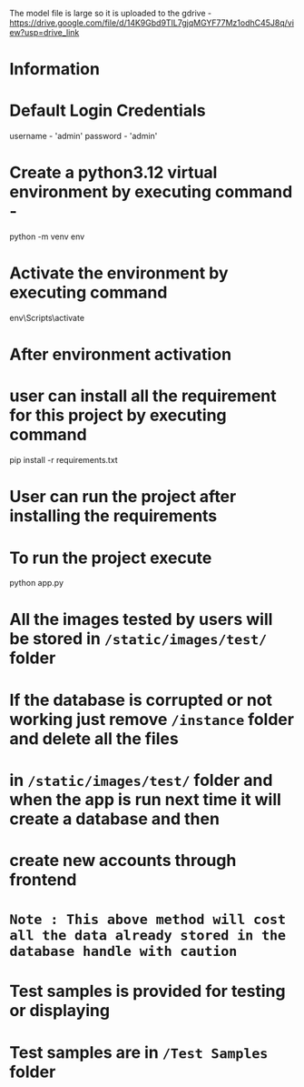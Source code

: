 The model file is large so it is uploaded to the gdrive - https://drive.google.com/file/d/14K9Gbd9TIL7gjqMGYF77Mz1odhC45J8q/view?usp=drive_link
 
 
 # Information

# Default Login Credentials
username - 'admin'
password - 'admin'

# Create a python3.12 virtual environment by executing command - 
python -m venv env

# Activate the environment by executing command
env\Scripts\activate

# After environment activation
# user can install all the requirement for this project by executing command
pip install -r requirements.txt

# User can run the project after installing the requirements
#  To run the project execute
python app.py

# All the images tested by users will be stored in `/static/images/test/` folder

# If the database is corrupted or not working just remove `/instance` folder and delete all the files
# in `/static/images/test/` folder and when the app is run next time it will create a database and then 
# create new accounts through frontend
# `Note : This above method will cost all the data already stored in the database handle with caution `

# Test samples is provided for testing or displaying 
# Test samples are in `/Test Samples` folder 
